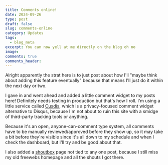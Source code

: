 ```yaml
---
title: Comments online!
date: 2024-09-26
type: post
draft: false
slug: comments-online
category: Updates
tags:
  - blog_meta
excerpt: You can now yell at me directly on the blog oh no
image: 
comments: true
comments_header:
---
```

Alright apparently the strat here is to just post about how I'll "maybe think about adding this feature eventually" because that means I'll just do it within the next day or two.

I gave in and went ahead and added a little comment widget to my posts here! Definitely needs testing in production but that's how I roll. I'm using a little service called [Cusdis](https://cusdis.com/), which is a privacy-focused comment widget alternative to Disqus, because I'm not about to ruin this site with a smidge of third-party tracking tools or anything.

Because it's an open, anyone-can-comment type system, all comments have to be manually reviewed/approved before they show up, so it may take a bit before they're visible since it's all down to my schedule and when I check the dashboard, but I'll try and be good about that.

I also added a [shoutbox](../../page/shoutbox) page not tied to any one post, because I still miss my old freewebs homepage and all the shouts I got there.
